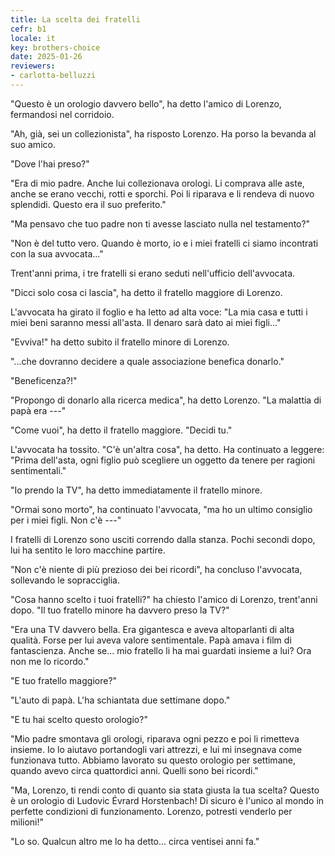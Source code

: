 ```yaml
---
title: La scelta dei fratelli
cefr: b1
locale: it
key: brothers-choice
date: 2025-01-26
reviewers:
- carlotta-belluzzi
---
```


"Questo è un orologio davvero bello", ha detto l'amico di Lorenzo, fermandosi nel corridoio.

"Ah, già, sei un collezionista", ha risposto Lorenzo. Ha porso la bevanda al suo amico.

"Dove l'hai preso?"

"Era di mio padre. Anche lui collezionava orologi. Li comprava alle aste, anche se erano vecchi, rotti e sporchi. Poi li riparava e li rendeva di nuovo splendidi. Questo era il suo preferito."

"Ma pensavo che tuo padre non ti avesse lasciato nulla nel testamento?"

"Non è del tutto vero. Quando è morto, io e i miei fratelli ci siamo incontrati con la sua avvocata..."

Trent'anni prima, i tre fratelli si erano seduti nell'ufficio dell'avvocata.

"Dicci solo cosa ci lascia", ha detto il fratello maggiore di Lorenzo.

L'avvocata ha girato il foglio e ha letto ad alta voce: "La mia casa e tutti i miei beni saranno messi all'asta. Il denaro sarà dato ai miei figli..."

"Evviva!" ha detto subito il fratello minore di Lorenzo.

"...che dovranno decidere a quale associazione benefica donarlo."

"Beneficenza?!"

"Propongo di donarlo alla ricerca medica", ha detto Lorenzo. "La malattia di papà era ---"

"Come vuoi", ha detto il fratello maggiore. "Decidi tu."

L'avvocata ha tossito. "C'è un'altra cosa", ha detto. Ha continuato a leggere: "Prima dell'asta, ogni figlio può scegliere un oggetto da tenere per ragioni sentimentali."

"Io prendo la TV", ha detto immediatamente il fratello minore.

"Ormai sono morto", ha continuato l'avvocata, "ma ho un ultimo consiglio per i miei figli. Non c'è ---"

I fratelli di Lorenzo sono usciti correndo dalla stanza. Pochi secondi dopo, lui ha sentito le loro macchine partire.

"Non c'è niente di più prezioso dei bei ricordi", ha concluso l'avvocata, sollevando le sopracciglia.

"Cosa hanno scelto i tuoi fratelli?" ha chiesto l'amico di Lorenzo, trent'anni dopo. "Il tuo fratello minore ha davvero preso la TV?"

"Era una TV davvero bella. Era gigantesca e aveva altoparlanti di alta qualità. Forse per lui aveva valore sentimentale. Papà amava i film di fantascienza. Anche se... mio fratello li ha mai guardati insieme a lui? Ora non me lo ricordo."

"E tuo fratello maggiore?"

"L'auto di papà. L'ha schiantata due settimane dopo."

"E tu hai scelto questo orologio?"

"Mio padre smontava gli orologi, riparava ogni pezzo e poi li rimetteva insieme. Io lo aiutavo portandogli vari attrezzi, e lui mi insegnava come funzionava tutto. Abbiamo lavorato su questo orologio per settimane, quando avevo circa quattordici anni. Quelli sono bei ricordi."

"Ma, Lorenzo, ti rendi conto di quanto sia stata giusta la tua scelta? Questo è un orologio di Ludovic Évrard Horstenbach! Di sicuro è l'unico al mondo in perfette condizioni di funzionamento. Lorenzo, potresti venderlo per milioni!"

"Lo so. Qualcun altro me lo ha detto... circa ventisei anni fa."